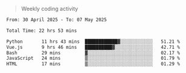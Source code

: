 > Weekly coding activity
<!--START_SECTION:waka-->

```txt
From: 30 April 2025 - To: 07 May 2025

Total Time: 22 hrs 53 mins

Python       11 hrs 43 mins  ████████████▓░░░░░░░░░░░░   51.21 %
Vue.js       9 hrs 46 mins   ██████████▓░░░░░░░░░░░░░░   42.71 %
Bash         29 mins         ▓░░░░░░░░░░░░░░░░░░░░░░░░   02.17 %
JavaScript   24 mins         ▒░░░░░░░░░░░░░░░░░░░░░░░░   01.79 %
HTML         17 mins         ▒░░░░░░░░░░░░░░░░░░░░░░░░   01.29 %
```

<!--END_SECTION:waka-->
